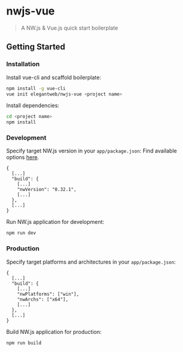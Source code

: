 # nwjs-vue

> A NW.js & Vue.js quick start boilerplate

## Getting Started

### Installation

Install vue-cli and scaffold boilerplate:

``` bash
npm install -g vue-cli
vue init elegantweb/nwjs-vue <project name>
```

Install dependencies:

``` bash
cd <project name>
npm install
```

### Development

Specify target NW.js version in your `app/package.json`:
Find available options [here](https://github.com/evshiron/nwjs-builder-phoenix).

```
{
  [...]
  "build": {
    [...]
    "nwVersion": "0.32.1",
    [...]
  },
  [...]
}
```

Run NW.js application for development:

``` bash
npm run dev
```

### Production

Specify target platforms and architectures in your `app/package.json`:

```
{
  [...]
  "build": {
    [...]
    "nwPlatforms": ["win"],
    "nwArchs": ["x64"],
    [...]
  },
  [...]
}
```

Build NW.js application for production:

``` bash
npm run build
```
